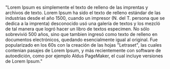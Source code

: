 "Lorem Ipsum es simplemente el texto de relleno de las imprentas y archivos de texto.
Lorem Ipsum ha sido el texto de relleno estándar de las industrias desde el año 1500,
cuando un impresor (N. del T. persona que se dedica a la imprenta) desconocido usó una galería 
de textos y los mezcló de tal manera que logró hacer un libro de textos especimen.
No sólo sobrevivió 500 años, sino que tambien ingresó como texto de relleno en 
documentos electrónicos, quedando esencialmente igual al original. Fue popularizado en
los 60s con la creación de las hojas "Letraset", las cuales contenian pasajes de Lorem Ipsum,
y más recientemente con software de autoedición,
como por ejemplo Aldus PageMaker, el cual incluye versiones de Lorem Ipsum."
